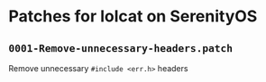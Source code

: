 # Patches for lolcat on SerenityOS

## `0001-Remove-unnecessary-headers.patch`

Remove unnecessary `#include <err.h>` headers
